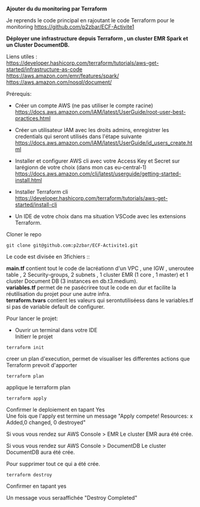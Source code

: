 **Ajouter du du monitoring par Terraform**  

Je reprends le code principal en rajoutant le code Terraform pour le monitoring https://github.com/p2zbar/ECF-Activite1

**Déployer une infrastructure depuis Terraform , un cluster EMR Spark et un Cluster DocumentDB.**

Liens utiles :  
https://developer.hashicorp.com/terraform/tutorials/aws-get-started/infrastructure-as-code  
https://aws.amazon.com/emr/features/spark/  
https://aws.amazon.com/nosql/document/

Prérequis:
- Créer un compte AWS (ne pas utiliser le compte racine)  
https://docs.aws.amazon.com/IAM/latest/UserGuide/root-user-best-practices.html

- Créer un utilisateur IAM avec les droits admins, enregistrer les credentials qui seront utilisés dans l'étape suivante  
https://docs.aws.amazon.com/IAM/latest/UserGuide/id_users_create.html

- Installer et configurer AWS cli avec votre Access Key et Secret sur larégionn de votre choix (dans mon cas eu-central-1)  
https://docs.aws.amazon.com/cli/latest/userguide/getting-started-install.html

- Installer Terraform cli  
https://developer.hashicorp.com/terraform/tutorials/aws-get-started/install-cli

- Un IDE de votre choix dans ma situation VSCode avec les extensions Terraform.

Cloner le repo
```
git clone git@github.com:p2zbar/ECF-Activite1.git
```
 
Le code est divisée en 3fichiers ::  
  
**main.tf** contient tout le code de lacréationn d'un VPC , une IGW , uneroutee table , 2 Security-groups, 2 subnets , 1 cluster EMR (1 core , 1 master) et 1 cluster Document DB (3 instances en db.t3.medium).  
**variables.tf** permet de ne pasécriree tout le code en dur et facilite la réutilisation du projet pour une autre infra.  
**terraform.tvars** contient les valeurs qui serontutiliséess dans le variables.tf si pas de variable default de configurer.

Pour lancer le projet:
- Ouvrir un terminal dans votre IDE  
Initierr le projet  
```
terraform init 
```
creer un plan d'execution, permet de visualiser les differentes actions que Terraform prevoit d'apporter
```
terraform plan
```
applique le terraform plan
```
terraform apply
```

Confirmer le deploiement en tapant Yes  
Une fois que l'apply est termine un message "Apply compete! Resources: x Added,0 changed, 0 destroyed"  

Si vous vous rendez sur AWS Console > EMR 
Le cluster EMR aura été crée.

Si vous vous rendez sur AWS Console > DocumentDB
Le cluster DocumentDB aura été crée.

Pour supprimer tout ce qui a été crée.
```
terraform destroy
```
Confirmer en tapant yes

Un message vous seraaffichée "Destroy Completed"
